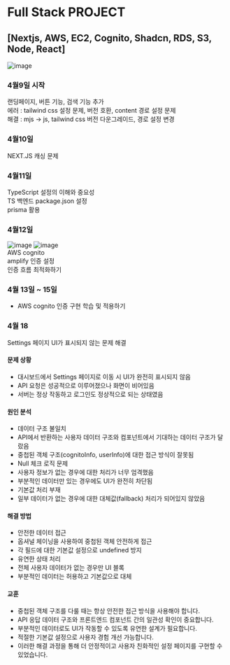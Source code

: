 # Full Stack PROJECT 
## [Nextjs, AWS, EC2, Cognito, Shadcn, RDS, S3, Node, React]

![image](https://github.com/user-attachments/assets/70ee3017-20af-420b-91c6-0c658b20ab08)

### 4월9일 시작
랜딩페이지, 버튼 기능, 검색 기능 추가</br>
에러 : tailwind css 설정 문제, 버전 호환, content 경로 설정 문제</br>
해결 : mjs -> js, tailwind css 버전 다운그레이드, 경로 설정 변경</br>

### 4월10일
NEXT.JS 캐싱 문제</br>

### 4월11일
TypeScript 설정의 이해와 중요성</br>
TS 백엔드 package.json 설정</br>
prisma 활용</br>

### 4월12일
![image](https://github.com/user-attachments/assets/8c468005-d22f-497a-8869-5d0a03bd043d)
![image](https://github.com/user-attachments/assets/0e20122e-bcf9-4ba1-a1a6-a9878340a805)</br>
AWS cognito</br>
amplify 인증 설정</br>
인증 흐름 최적화하기</br>

### 4월 13일 ~ 15일
- AWS cognito 인증 구현 학습 및 적용하기

### 4월 18

Settings 페이지 UI가 표시되지 않는 문제 해결

#### 문제 상황
- 대시보드에서 Settings 페이지로 이동 시 UI가 완전히 표시되지 않음
- API 요청은 성공적으로 이루어졌으나 화면이 비어있음
- 서버는 정상 작동하고 로그인도 정상적으로 되는 상태였음

#### 원인 분석
- 데이터 구조 불일치
- API에서 반환하는 사용자 데이터 구조와 컴포넌트에서 기대하는 데이터 구조가 달랐음
- 중첩된 객체 구조(cognitoInfo, userInfo)에 대한 접근 방식이 잘못됨
- Null 체크 로직 문제
- 사용자 정보가 없는 경우에 대한 처리가 너무 엄격했음
- 부분적인 데이터만 있는 경우에도 UI가 완전히 차단됨
- 기본값 처리 부재
- 일부 데이터가 없는 경우에 대한 대체값(fallback) 처리가 되어있지 않았음

#### 해결 방법
- 안전한 데이터 접근
- 옵셔널 체이닝을 사용하여 중첩된 객체 안전하게 접근
- 각 필드에 대한 기본값 설정으로 undefined 방지
- 유연한 상태 처리
- 전체 사용자 데이터가 없는 경우만 UI 블록
- 부분적인 데이터는 허용하고 기본값으로 대체

#### 교훈
- 중첩된 객체 구조를 다룰 때는 항상 안전한 접근 방식을 사용해야 합니다.
- API 응답 데이터 구조와 프론트엔드 컴포넌트 간의 일관성 확인이 중요합니다.
- 부분적인 데이터로도 UI가 작동할 수 있도록 유연한 설계가 필요합니다.
- 적절한 기본값 설정으로 사용자 경험 개선 가능합니다.
- 이러한 해결 과정을 통해 더 안정적이고 사용자 친화적인 설정 페이지를 구현할 수 있었습니다.